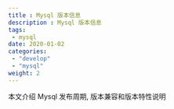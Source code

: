 ```yaml
---
title : Mysql 版本信息
description : Mysql 版本信息
tags:
 - mysql
date: 2020-01-02
categories:
 - "develop"
 - "mysql"
weight: 2
---
```



本文介绍 Mysql 发布周期, 版本兼容和版本特性说明

<!--more-->

